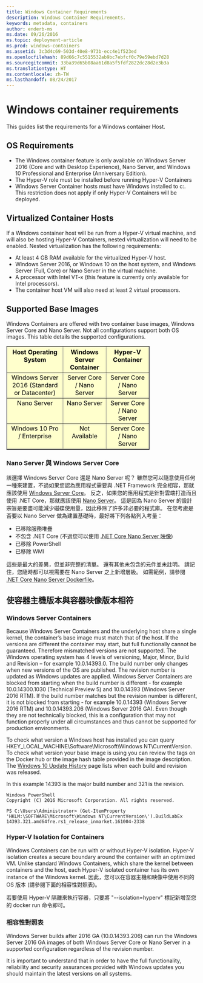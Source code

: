 ```yaml
---
title: Windows Container Requirements
description: Windows Container Requirements.
keywords: metadata, containers
author: enderb-ms
ms.date: 09/26/2016
ms.topic: deployment-article
ms.prod: windows-containers
ms.assetid: 3c3d4c69-503d-40e8-973b-ecc4e1f523ed
ms.openlocfilehash: 89d66c7c5515532ab9bc7ebfcf0c79e59ebd7d28
ms.sourcegitcommit: 33ba39d65b08aa61d8a5f5fdf2822dc28d2e3b3a
ms.translationtype: HT
ms.contentlocale: zh-TW
ms.lasthandoff: 08/24/2017
---
```

# Windows container requirements

This guides list the requirements for a Windows container Host.

## OS Requirements

- The Windows container feature is only available on Windows Server 2016 (Core and with Desktop Experience), Nano Server, and Windows 10 Professional and Enterprise (Anniversary Edition).
- The Hyper-V role must be installed before running Hyper-V Containers
- Windows Server Container hosts must have Windows installed to c:\. This restriction does not apply if only Hyper-V Containers will be deployed.

## Virtualized Container Hosts

If a Windows container host will be run from a Hyper-V virtual machine, and will also be hosting Hyper-V Containers, nested virtualization will need to be enabled. Nested virtualization has the following requirements:

- At least 4 GB RAM available for the virtualized Hyper-V host.
- Windows Server 2016, or Windows 10 on the host system, and Windows Server (Full, Core) or Nano Server in the virtual machine.
- A processor with Intel VT-x (this feature is currently only available for Intel processors).
- The container host VM will also need at least 2 virtual processors.

## Supported Base Images

Windows Containers are offered with two container base images, Windows Server Core and Nano Server. Not all configurations support both OS images. This table details the supported configurations.

<table border="1" style="background-color:FFFFCC;border-collapse:collapse;border:1px solid FFCC00;color:000000;width:75%" cellpadding="5" cellspacing="5">
<thead>
<tr valign="top">
<th><center>Host Operating System</center></th>
<th><center>Windows Server Container</center></th>
<th><center>Hyper-V Container</center></th>
</tr>
</thead>
<tbody>
<tr valign="top">
<td><center>Windows Server 2016 (Standard or Datacenter)</center></td>
<td><center>Server Core / Nano Server</center></td>
<td><center>Server Core / Nano Server</center></td>
</tr>
<tr valign="top">
<td><center>Nano Server</center></td>
<td><center> Nano Server</center></td>
<td><center>Server Core / Nano Server</center></td>
</tr>
<tr valign="top">
<td><center>Windows 10 Pro / Enterprise</center></td>
<td><center>Not Available</center></td>
<td><center>Server Core / Nano Server</center></td>
</tr>
</tbody>
</table>

### Nano Server 與 Windows Server Core

該選擇 Windows Server Core 還是 Nano Server 呢？ 雖然您可以隨意使用任何一種來建置，不過如果您認為應用程式需要與 .NET Framework 完全相容，那就應該使用 [Windows Server Core](https://hub.docker.com/r/microsoft/windowsservercore/)。 反之，如果您的應用程式是針對雲端打造而且使用 .NET Core，那就應該使用 [Nano Server](https://hub.docker.com/r/microsoft/nanoserver/)。 這是因為 Nano Server 的設計宗旨是要盡可能減少磁碟使用量，因此移除了許多非必要的程式庫。 在您考慮是否要以 Nano Server 做為建置基礎時，最好將下列各點列入考量：

- 已移除服務堆疊
- 不包含 .NET Core (不過您可以使用 [.NET Core Nano Server 映像](https://hub.docker.com/r/microsoft/dotnet/))
- 已移除 PowerShell
- 已移除 WMI

這些是最大的差異，但並非完整的清單。 還有其他未包含的元件並未註明。 請記住，您隨時都可以視需要在 Nano Server 之上新增層級。 如需範例，請參閱 [.NET Core Nano Server Dockerfile](https://github.com/dotnet/dotnet-docker/blob/master/2.0/sdk/nanoserver/amd64/Dockerfile)。

## 使容器主機版本與容器映像版本相符
### Windows Server Containers
Because Windows Server Containers and the underlying host share a single kernel, the container’s base image must match that of the host.  If the versions are different the container may start, but full functionally cannot be guaranteed. Therefore mismatched versions are not supported.  The Windows operating system has 4 levels of versioning, Major, Minor, Build and Revision – for example 10.0.14393.0. The build number only changes when new versions of the OS are published. The revision number is updated as Windows updates are applied. Windows Server Containers are blocked from starting when the build number is different - for example 10.0.14300.1030 (Technical Preview 5) and 10.0.14393 (Windows Server 2016 RTM). If the build number matches but the revision number is different, it is not blocked from starting - for example 10.0.14393 (Windows Server 2016 RTM) and 10.0.14393.206 (Windows Server 2016 GA). Even though they are not technically blocked, this is a configuration that may not function properly under all circumstances and thus cannot be supported for production environments. 

To check what version a Windows host has installed you can query HKEY_LOCAL_MACHINE\Software\Microsoft\Windows NT\CurrentVersion.  To check what version your base image is using you can review the tags on the Docker hub or the image hash table provided in the image description.  The [Windows 10 Update History](https://support.microsoft.com/en-us/help/12387/windows-10-update-history) page lists when each build and revision was released.

In this example 14393 is the major build number and 321 is the revision.
```none
Windows PowerShell
Copyright (C) 2016 Microsoft Corporation. All rights reserved.

PS C:\Users\Administrator> (Get-ItemProperty 'HKLM:\SOFTWARE\Microsoft\Windows NT\CurrentVersion\').BuildLabEx
14393.321.amd64fre.rs1_release_inmarket.161004-2338
```

### Hyper-V Isolation for Containers
Windows Containers can be run with or without Hyper-V isolation.  Hyper-V isolation creates a secure boundary around the container with an optimized VM.  Unlike standard Windows Containers, which share the kernel between containers and the host, each Hyper-V isolated container has its own instance of the Windows kernel.  因此，您可以在容器主機和映像中使用不同的 OS 版本 (請參閱下面的相容性對照表)。  

若要使用 Hyper-V 隔離來執行容器，只要將 "--isolation=hyperv" 標記新增至您的 docker run 命令即可。

### 相容性對照表
Windows Server builds after 2016 GA (10.0.14393.206) can run the Windows Server 2016 GA images of both Windows Server Core or Nano Server in a supported configuration regardless of the revision number.    

It is important to understand that in order to have the full functionality, reliability and security assurances provided with Windows updates you should maintain the latest versions on all systems.  
